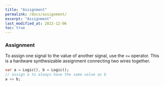 ```yaml
---
title: "Assignment"
permalink: /docs/assignment/
excerpt: "Assignment"
last_modified_at: 2022-12-06
toc: true
---
```


### Assignment
To assign one signal to the value of another signal, use the `<=` operator.  This is a hardware synthesizable assignment connecting two wires together.
```dart
var a = Logic(), b = Logic();
// assign a to always have the same value as b
a <= b;
```